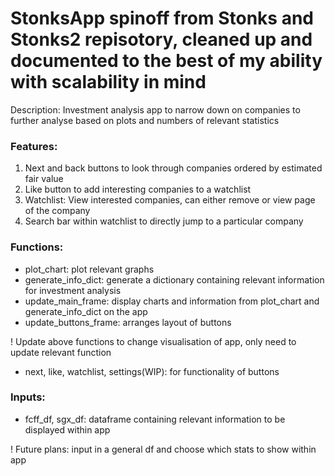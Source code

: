 # StonksApp spinoff from Stonks and Stonks2 repisotory, cleaned up and documented to the best of my ability with scalability in mind

Description: Investment analysis app to narrow down on companies to further analyse based on plots and numbers of relevant statistics

### Features: 
1) Next and back buttons to look through companies ordered by estimated fair value
2) Like button to add interesting companies to a watchlist
3) Watchlist: View interested companies, can either remove or view page of the company 
4) Search bar within watchlist to directly jump to a particular company

### Functions: 
- plot_chart: plot relevant graphs
- generate_info_dict: generate a dictionary containing relevant information for investment analysis
- update_main_frame: display charts and information from plot_chart and generate_info_dict on the app
- update_buttons_frame: arranges layout of buttons

! Update above functions to change visualisation of app, only need to update relevant function

- next, like, watchlist, settings(WIP): for functionality of buttons

### Inputs:
- fcff_df, sgx_df: dataframe containing relevant information to be displayed within app

! Future plans: input in a general df and choose which stats to show within app
